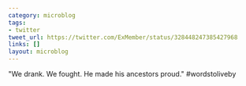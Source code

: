 ```yaml
---
category: microblog
tags:
- twitter
tweet_url: https://twitter.com/ExMember/status/328448247385427968
links: []
layout: microblog
---
```

"We drank. We fought. He made his ancestors proud." #wordstoliveby
